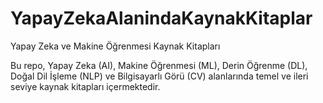 # YapayZekaAlanindaKaynakKitaplar

Yapay Zeka ve Makine Öğrenmesi Kaynak Kitapları

Bu repo, Yapay Zeka (AI), Makine Öğrenmesi (ML), Derin Öğrenme (DL), Doğal Dil İşleme (NLP) ve Bilgisayarlı Görü (CV) alanlarında temel ve ileri seviye kaynak kitapları içermektedir.
